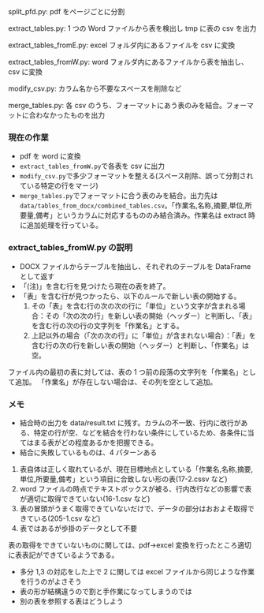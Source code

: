 split_pfd.py: pdf をページごとに分割

extract_tables.py: 1 つの Word ファイルから表を検出し tmp に表の csv を出力

extract_tables_fromE.py: excel フォルダ内にあるファイルを csv に変換

extract_tables_fromW.py: word フォルダ内にあるファイルから表を抽出し、csv に変換

modify_csv.py: カラム名から不要なスペースを削除など

merge_tables.py: 各 csv のうち、フォーマットにあう表のみを結合。フォーマットに合わなかったものを出力

### 現在の作業

- pdf を word に変換
- `extract_tables_fromW.py`で各表を csv に出力
- `modify_csv.py`で多少フォーマットを整える(スペース削除、誤って分割されている特定の行をマージ)
- `merge_tables.py`でフォーマットに合う表のみを結合。出力先は`data/tables_from_docx/combined_tables.csv`。「作業名,名称,摘要,単位,所要量,備考」というカラムに対応するもののみ結合済み。作業名は extract 時に追加処理を行っている。

### extract_tables_fromW.py の説明

- DOCX ファイルからテーブルを抽出し、それぞれのテーブルを DataFrame として返す
- 「(注)」を含む行を見つけたら現在の表を終了。
- 「表」を含む行が見つかったら、以下のルールで新しい表の開始する。
  1.  その「表」を含む行の次の次の行に「単位」という文字が含まれる場合：その「次の次の行」を新しい表の開始（ヘッダー）と判断し、「表」を含む行の次の行の文字列を「作業名」とする。
  2.  上記以外の場合（「次の次の行」に「単位」が含まれない場合）：「表」を含む行の次の行を新しい表の開始（ヘッダー）と判断し、「作業名」は空。

ファイル内の最初の表に対しては、表の 1 つ前の段落の文字列を「作業名」として追加。
「作業名」が存在しない場合は、その列を空として追加。

### メモ

- 結合時の出力を data/result.txt に残す。カラムの不一致、行内に改行がある、特定の行が空、などを結合を行わない条件にしているため、各条件に当てはまる表がどの程度あるかを把握できる。
- 結合に失敗しているものは、4 パターンある

1. 表自体は正しく取れているが、現在目標地点としている「作業名,名称,摘要,単位,所要量,備考」という項目に合致しない形の表(17-2.cssv など)
2. word ファイルの時点でテキストボックスが被る、行内改行などの影響で表が適切に取得できていない(16-1.csv など)
3. 表の冒頭がうまく取得できていないだけで、データの部分はおおよそ取得できている(205-1.csv など)
4. 表ではあるが歩掛のデータとして不要

表の取得をできていないものに関しては、pdf->excel 変換を行ったところ適切に表表記ができているようである。

- 多分 1,3 の対応をした上で 2 に関しては excel ファイルから同じような作業を行うのがよさそう
- 表の形が結構違うので割と手作業になってしまうのでは
- 別の表を参照する表はどうしよう
